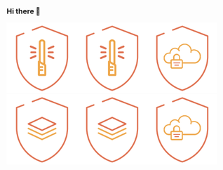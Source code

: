 ### Hi there 👋

<!--
**guilhermepaulozup/guilhermepaulozup** is a ✨ _special_ ✨ repository because its `README.md` (this file) appears on your GitHub profile.

Here are some ideas to get you started:

- 🔭 I’m currently working on ...
- 🌱 I’m currently learning ...
- 👯 I’m looking to collaborate on ...
- 🤔 I’m looking for help with ...
- 💬 Ask me about ...
- 📫 How to reach me: ...
- 😄 Pronouns: ...
- ⚡ Fun fact: ...
-->
<img src='badges/desenvolvimento_seguro.png' alt='badges/desenvolvimento_seguro.png' width='160px' /><img src='badges/desenvolvimento_seguro.png' alt='badges/desenvolvimento_seguro.png' width='160px' /><img src='badges/cloudsec.png' alt='badges/cloudsec.png' width='160px' /><img src='badges/regulatorios.png' alt='badges/regulatorios.png' width='160px' /><img src='badges/regulatorios.png' alt='badges/regulatorios.png' width='160px' /><img src='badges/cloudsec.png' alt='badges/cloudsec.png' width='160px' />